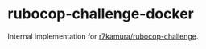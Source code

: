 # rubocop-challenge-docker

Internal implementation for [r7kamura/rubocop-challenge](https://github.com/r7kamura/rubocop-challenge).
